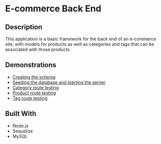 # E-commerce Back End

## Description

This application is a basic framework for the back end of an e-commerce site, with models for products as well as categories and tags that can be associated with those products.

## Demonstrations
* [Creating the schema](https://drive.google.com/file/d/151KLJKcadtDrYh0snrHcaPZEE6QVxLzK/view)
* [Seeding the database and starting the server](https://drive.google.com/file/d/1Bk5M1kfxWONEiSUPz_wBHOjr_a7TypcE/viewhg)
* [Category route testing](https://drive.google.com/file/d/1BlS4FcVxubXeyB6BQ8fZVu2dHIH1mdWH/view)
* [Product route testing](https://drive.google.com/file/d/1lQrciwJ0yUHW4qUzxwK-GXUCgEnhnhia/view)
* [Tag route testing](https://drive.google.com/file/d/1c1Akm07-OsrklmFn4CKWDH_AXCGtGN5a/view)

## Built With

* Node.js
* Sequelize
* MySQL
